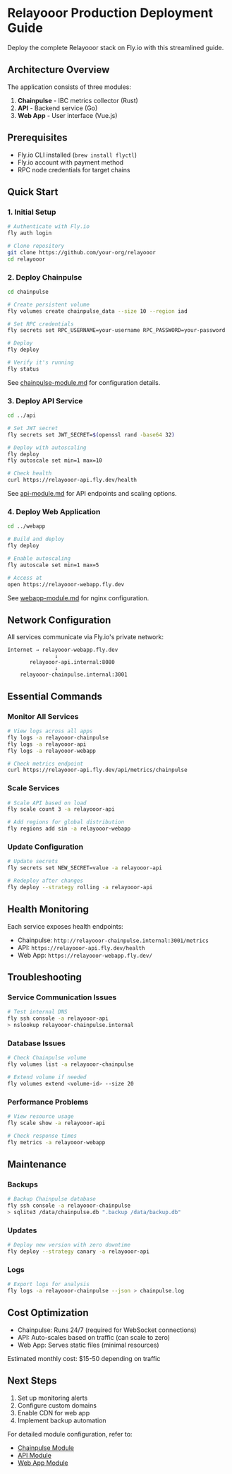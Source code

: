# Relayooor Production Deployment Guide

Deploy the complete Relayooor stack on Fly.io with this streamlined guide.

## Architecture Overview

The application consists of three modules:
1. **Chainpulse** - IBC metrics collector (Rust)
2. **API** - Backend service (Go) 
3. **Web App** - User interface (Vue.js)

## Prerequisites

- Fly.io CLI installed (`brew install flyctl`)
- Fly.io account with payment method
- RPC node credentials for target chains

## Quick Start

### 1. Initial Setup

```bash
# Authenticate with Fly.io
fly auth login

# Clone repository
git clone https://github.com/your-org/relayooor
cd relayooor
```

### 2. Deploy Chainpulse

```bash
cd chainpulse

# Create persistent volume
fly volumes create chainpulse_data --size 10 --region iad

# Set RPC credentials
fly secrets set RPC_USERNAME=your-username RPC_PASSWORD=your-password

# Deploy
fly deploy

# Verify it's running
fly status
```

See [chainpulse-module.md](./chainpulse-module.md) for configuration details.

### 3. Deploy API Service

```bash
cd ../api

# Set JWT secret
fly secrets set JWT_SECRET=$(openssl rand -base64 32)

# Deploy with autoscaling
fly deploy
fly autoscale set min=1 max=10

# Check health
curl https://relayooor-api.fly.dev/health
```

See [api-module.md](./api-module.md) for API endpoints and scaling options.

### 4. Deploy Web Application

```bash
cd ../webapp

# Build and deploy
fly deploy

# Enable autoscaling
fly autoscale set min=1 max=5

# Access at
open https://relayooor-webapp.fly.dev
```

See [webapp-module.md](./webapp-module.md) for nginx configuration.

## Network Configuration

All services communicate via Fly.io's private network:

```
Internet → relayooor-webapp.fly.dev
               ↓
       relayooor-api.internal:8080
               ↓
    relayooor-chainpulse.internal:3001
```

## Essential Commands

### Monitor All Services
```bash
# View logs across all apps
fly logs -a relayooor-chainpulse
fly logs -a relayooor-api  
fly logs -a relayooor-webapp

# Check metrics endpoint
curl https://relayooor-api.fly.dev/api/metrics/chainpulse
```

### Scale Services
```bash
# Scale API based on load
fly scale count 3 -a relayooor-api

# Add regions for global distribution
fly regions add sin -a relayooor-webapp
```

### Update Configuration
```bash
# Update secrets
fly secrets set NEW_SECRET=value -a relayooor-api

# Redeploy after changes
fly deploy --strategy rolling -a relayooor-api
```

## Health Monitoring

Each service exposes health endpoints:
- Chainpulse: `http://relayooor-chainpulse.internal:3001/metrics`
- API: `https://relayooor-api.fly.dev/health`
- Web App: `https://relayooor-webapp.fly.dev/`

## Troubleshooting

### Service Communication Issues
```bash
# Test internal DNS
fly ssh console -a relayooor-api
> nslookup relayooor-chainpulse.internal
```

### Database Issues
```bash
# Check Chainpulse volume
fly volumes list -a relayooor-chainpulse

# Extend volume if needed
fly volumes extend <volume-id> --size 20
```

### Performance Problems
```bash
# View resource usage
fly scale show -a relayooor-api

# Check response times
fly metrics -a relayooor-webapp
```

## Maintenance

### Backups
```bash
# Backup Chainpulse database
fly ssh console -a relayooor-chainpulse
> sqlite3 /data/chainpulse.db ".backup /data/backup.db"
```

### Updates
```bash
# Deploy new version with zero downtime
fly deploy --strategy canary -a relayooor-api
```

### Logs
```bash
# Export logs for analysis
fly logs -a relayooor-chainpulse --json > chainpulse.log
```

## Cost Optimization

- Chainpulse: Runs 24/7 (required for WebSocket connections)
- API: Auto-scales based on traffic (can scale to zero)
- Web App: Serves static files (minimal resources)

Estimated monthly cost: $15-50 depending on traffic

## Next Steps

1. Set up monitoring alerts
2. Configure custom domains
3. Enable CDN for web app
4. Implement backup automation

For detailed module configuration, refer to:
- [Chainpulse Module](./chainpulse-module.md)
- [API Module](./api-module.md)  
- [Web App Module](./webapp-module.md)